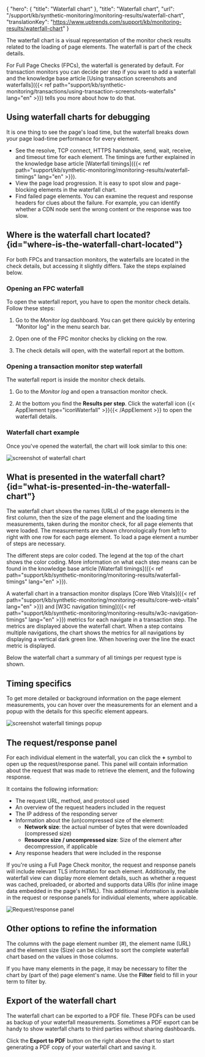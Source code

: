 {
  "hero": {
    "title": "Waterfall chart"
  },
  "title": "Waterfall chart",
  "url": "/support/kb/synthetic-monitoring/monitoring-results/waterfall-chart",
  "translationKey": "https://www.uptrends.com/support/kb/monitoring-results/waterfall-chart"
}

The waterfall chart is a visual representation of the monitor check results related to the loading of page elements. The waterfall is part of the check details. 

For Full Page Checks (FPCs), the waterfall is generated by default. For transaction monitors you can decide per step if you want to add a waterfall and the knowledge base article [Using transaction screenshots and waterfalls]({{< ref path="support/kb/synthetic-monitoring/transactions/using-transaction-screenshots-waterfalls" lang="en" >}}) tells you more about how to do that. 

## Using waterfall charts for debugging

It is one thing to see the page's load time, but the waterfall breaks down your page load-time performance for every element.

-   See the resolve, TCP connect, HTTPS handshake, send, wait, receive, and timeout time for each element. The timings are further explained in the knowledge base article [Waterfall timings]({{< ref path="support/kb/synthetic-monitoring/monitoring-results/waterfall-timings" lang="en" >}}).
-   View the page load progression. It is easy to spot slow and page-blocking elements in the waterfall chart.
-   Find failed page elements. You can examine the request and response headers for clues about the failure. For example, you can identify whether a CDN node sent the wrong content or the response was too slow.

## Where is the waterfall chart located? {id="where-is-the-waterfall-chart-located"}

For both FPCs and transaction monitors, the waterfalls are located in the check details, but accessing it slightly differs. Take the steps explained below.

### Opening an FPC waterfall

To open the waterfall report, you have to open the monitor check details. Follow these steps:

1. Go to the *Monitor log* dashboard. You can get there quickly by entering "Monitor log" in the menu search bar.

2. Open one of the FPC monitor checks by clicking on the row. 

3. The check details will open, with the waterfall report at the bottom.

### Opening a transaction monitor step waterfall

The waterfall report is inside the monitor check details.

1. Go to the *Monitor log* and open a transaction monitor check.

2. At the bottom you find the **Results per step**. Click the waterfall icon {{< AppElement type="iconWaterfall" >}}{{< /AppElement >}} to open the waterfall details. 

### Waterfall chart example

Once you've opened the waterfall, the chart will look similar to this one:

![screenshot of waterfall chart](/img/content/scr_waterfall_chart-overview.min.png)

## What is presented in the waterfall chart? {id="what-is-presented-in-the-waterfall-chart"}

The waterfall chart shows the names (URLs) of the page elements in the first column, then the size of the page element and the loading time measurements, taken during the monitor check, for all page elements that were loaded. 
The measurements are shown chronologically from left to right with one row for each page element.
To load a page element a number of steps are necessary. 

The different steps are color coded. The legend at the top of the chart shows the color coding. 
More information on what each step means can be found in the knowledge base article [Waterfall timings]({{< ref path="support/kb/synthetic-monitoring/monitoring-results/waterfall-timings" lang="en" >}}).

A waterfall chart in a transaction monitor displays [Core Web Vitals]({{< ref path="support/kb/synthetic-monitoring/monitoring-results/core-web-vitals" lang="en" >}}) and [W3C navigation timing]({{< ref path="support/kb/synthetic-monitoring/monitoring-results/w3c-navigation-timings" lang="en" >}}) metrics for each navigate in a transaction step. The metrics are displayed above the waterfall chart. When a step contains multiple navigations, the chart shows the metrics for all navigations by displaying a vertical dark green line. When hovering over the line the exact metric is displayed. 

Below the waterfall chart a summary of all timings per request type is shown. 

## Timing specifics

To get more detailed or background information on the page element measurements, you can hover over the measurements for an element and a popup with the details for this specific element appears.

![screenshot waterfall timings popup](/img/content/scr_waterfall_chart-popup-detail.min.png)


## The request/response panel

For each individual element in the waterfall, you can click the **+** symbol to open up the request/response panel. This panel will contain information about the request that was made to retrieve the element, and the following response. 

It contains the following information:
- The request URL, method, and protocol used
- An overview of the request headers included in the request
- The IP address of the responding server
- Information about the (un)compressed size of the element:
    - **Network size**: the actual number of bytes that were downloaded (compressed size)
    - **Resource size / uncompressed size**: Size of the element after decompression, if applicable
- Any response headers that were included in the response

If you're using a Full Page Check monitor, the request and response panels will include relevant TLS information for each element. Additionally, the waterfall view can display more element details, such as whether a request was cached, preloaded, or aborted and supports data URIs (for inline image data embedded in the page's HTML). This additional information is available in the request or response panels for individual elements, where applicable.

![Request/response panel](/img/content/scr-fpc-waterfall-requestresponse-panel.min.png)

## Other options to refine the information

The columns with the page element number (#), the element name (URL) and the element size (Size) can be clicked to sort the complete waterfall chart based on the values in those columns. 

If you have many elements in the page, it may be necessary to filter the chart by (part of the) page element's name. Use the **Filter** field to fill in your term to filter by.

## Export of the waterfall chart

The waterfall chart can be exported to a PDF file. These PDFs can be used as backup of your waterfall measurements. Sometimes a PDF export can be handy to show waterfall charts to third parties without sharing dashboards.

Click the **Export to PDF** button on the right above the chart to start generating a PDF copy of your waterfall chart and saving it.
